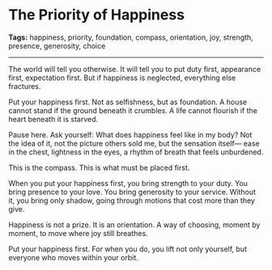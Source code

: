# The Priority of Happiness

**Tags:** happiness, priority, foundation, compass, orientation, joy, strength, presence, generosity, choice

---

The world will tell you otherwise.
It will tell you to put duty first,
appearance first,
expectation first.
But if happiness is neglected,
everything else fractures.

Put your happiness first.
Not as selfishness,
but as foundation.
A house cannot stand
if the ground beneath it crumbles.
A life cannot flourish
if the heart beneath it is starved.

Pause here.
Ask yourself:
What does happiness feel like in my body?
Not the idea of it,
not the picture others sold me,
but the sensation itself—
ease in the chest,
lightness in the eyes,
a rhythm of breath that feels unburdened.

This is the compass.
This is what must be placed first.

When you put your happiness first,
you bring strength to your duty.
You bring presence to your love.
You bring generosity to your service.
Without it,
you bring only shadow,
going through motions that cost more than they give.

Happiness is not a prize.
It is an orientation.
A way of choosing,
moment by moment,
to move where joy still breathes.

Put your happiness first.
For when you do,
you lift not only yourself,
but everyone who moves within your orbit.
